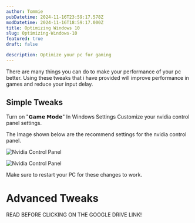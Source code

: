 ```yaml
---
author: Tommie
pubDatetime: 2024-11-16T23:59:17.578Z
modDatetime: 2024-11-16T18:59:17.000Z
title: Optimizing Windows 10
slug: Optimizing-Windows-10
featured: true
draft: false

description: Optimize your pc for gaming
---
```


There are many things you can do to make your performance of your pc better. Using these tweaks that i have provided will improve performance in games and reduce your input delay.

## Simple Tweaks

Turn on "𝗚𝗮𝗺𝗲 𝗠𝗼𝗱𝗲" In Windows Settings
Customize your nvidia control panel settings.

The Image shown below are the recommend settings for the nvidia control panel. 

![Nvidia Control Panel](@assets/images/nvdia1.png)

![Nvidia Control Panel](@assets/images/nvdia2.png)

Make sure to restart your PC for these changes to work.

# Advanced Tweaks

READ BEFORE CLICKING ON THE GOOGLE DRIVE LINK!